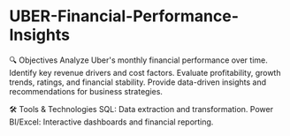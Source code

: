 # UBER-Financial-Performance-Insights
🔍 Objectives
Analyze Uber's monthly financial performance over time.
Identify key revenue drivers and cost factors.
Evaluate profitability, growth trends, ratings, and financial stability.
Provide data-driven insights and recommendations for business strategies.

🛠️ Tools & Technologies
SQL: Data extraction and transformation.
Power BI/Excel: Interactive dashboards and financial reporting.
